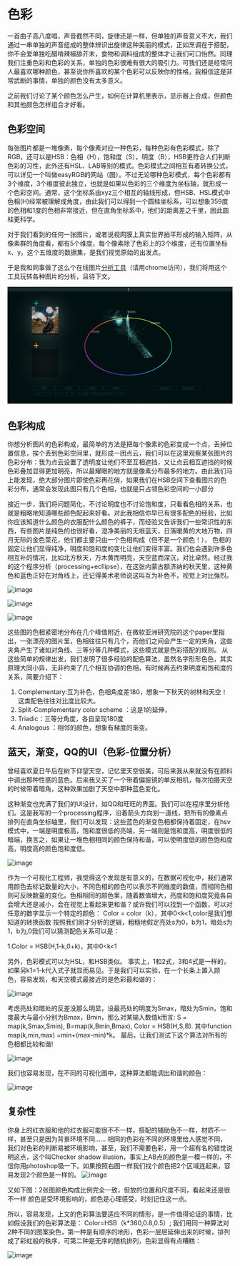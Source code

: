 # 色彩

一首曲子高八度唱，声音截然不同，旋律还是一样，但单独的声音意义不大，我们通过一串单独的声音组成的整体辨识出旋律这种美丽的模式，正如烹调在于搭配，你不会爱单独吃醋啃辣椒舔芥末，食物和调料组成的整体才让我们可口怡然。同理我们注重色彩和色彩的关系，单独的色彩很难有很大的吸引力。可我们还是经常问人最喜欢哪种颜色，甚至说你所喜欢的某个色彩可以反映你的性格，我相信这是非常武断的事情，单独的颜色没有太多意义。

之前我们讨论了某个颜色怎么产生，如何在计算机里表示，显示器上合成，但颜色和其他颜色怎样组合才好看。

## 色彩空间
每张图片都是一堆像素，每个像素对应一种色彩，每种色彩有色彩模式，除了RGB，还可以是HSB：色相（H），饱和度（S），明度（B），HSB更符合人们判断色彩的习性，此外还有HSL、LAB等别的模式。色彩模式之间相互有着转换公式，可以详见一个叫做easyRGB的网站（图）。不过无论哪种色彩模式，每个色彩都有3个维度，3个维度彼此独立，也就是如果以色彩的三个维度为坐标轴，就形成一个色彩空间。通常，这个坐标系由xyz三个相互的轴线形成，但HSB、HSL模式中色相(H)经常被理解成角度，由此我们可以得到一个圆柱坐标系，可以想象359度的色相和1度的色相非常接近，但在直角坐标系中，他们的距离差之千里，因此圆柱更科学。

对于我们看到的任何一张图片，或者说视网膜上真实世界拍平形成的输入矩阵，从像素群的角度看，都有5个维度，每个像素除了色彩上的3个维度，还有位置坐标x、y。这个五维度的数据集，是我们视觉原始的出发点。

于是我和同事做了这么个在线图片[分析工具](http://color3d.herokuapp.com/)（请用chrome访问），我们将用这个工具玩转各种图片的分析，且待下文。

[![alt text](./img/9.jpg "title")](http://color3d.herokuapp.com/)


## 色彩构成
 你想分析图片的色彩构成，最简单的方法是把每个像素的色彩变成一个点，丢掉位置信息，挨个丢到色彩空间里，就形成一团点云，我们可以在这里观察某张图片的色彩分布：我为点云设置了透明度让他们不至互相遮挡，又让点云相互遮挡的时候色彩叠加显得更加明亮，所以最耀眼的地方就是像素分布最多的地方。由此我们马上能发现，绝大部分图片即使色彩再花俏，如果我们在HSB空间下查看图片的色彩分布，通常会发现此图只有几个色相，也就是只占领色彩空间的一小部分

接近一步，我们将问题简化，不讨论明度也不讨论饱和度，只看看色相的关系，也就是粗略地知道哪些颜色配起来好看。对此我相信你早已有很多配色的经验，比如你应该知道什么颜色的衣服配什么颜色的裤子，而经验又告诉我们一些常识性的东西，有些图片是纯色的也很好看，澄净美丽的无垠蓝天，日落暖黄的大地万物，四月无际的金色菜花，他们都主要只由一个色相构成（但不是一个颜色！）， 色相的固定让他们显得纯净，明度和饱和度的变化让他们变得丰富。我们也会遇到许多色相互补的情况，比如北方秋天，万木黄而明亮，天空蓝而深沉，对比卓然。经过我的这个程序分析（processing+ecllipse），在这张内蒙古额济纳的秋天里，这种黄色和蓝色正好在对角线上，还记得美术老师说这叫互为补色不，视觉上对比强烈。

 ![image](http://open-wedding.qiniudn.com/img-6.jpg)

 ![image](http://open-wedding.qiniudn.com/img-7.jpg)

 ![image](http://open-wedding.qiniudn.com/img-8.jpg)

 这些图的色相紧密地分布在几个峰值附近，在微软亚洲研究院的这个paper里指出，一张漂亮的图片里，色相往往只有几个，而他们之间会产生一定的夹角，这些夹角产生了诸如对角线、三等分等几种模式，这些模式就是色彩搭配的规则。
 从这些简单的规律出发，我们发明了很多经验的配色算法，虽然名字形形色色，其实原理大同小异，无非约束了几个相互协调的色相，有时候再去约束明度和饱和度的关系，简要介绍下：
 
1. Complementary:互为补色，色相角度差180，想象一下秋天的树林和天空！这类配色往往对比度比较大。
2. Split-Complementary color scheme ：这是1的延伸，
3. Triadic：三等分角度，各自呈现180度
4. Analogous ：相邻的颜色，想象有梯度的渐变。


## 蓝天，渐变，QQ的UI（色彩-位置分析）
 曾经喜欢夏日午后在树下仰望天空，记忆里天空很美，可后来我从来就没有在颜料中调出那种性感的蓝色。后来我又买了一个带着偏振镜的单反相机，每次拍摄天空的时候带着暗角，这种效果加剧了天空中那种蓝色变化。

这种渐变也充满了我们的UI设计，如QQ和旺旺的界面。我们可以在程序里分析他们。这是我写的一个processing程序，沿着箭头方向划一道线，把所有的像素点排列在直角坐标轴里，我们可以发现：这些蓝色的渐变色相都保持着固定，在hsv模式中，一端是明度极高，饱和度很低的亮端，另一端则是饱和度高，明度很低的暗端，换言之，如果让一堆色相相同的颜色保持和谐，可以使明度低的颜色饱和度高，明度高的颜色饱和度低。

 ![image](http://open-wedding.qiniudn.com/img-4.jpg)

作为一个可视化工程师，我觉得这个发现是有意义的，在数据可视化中，我们通常用颜色去标记数量的大小，不同色相的颜色可以表示不同维度的数值，而相同色相则可反映数量的变化。色相相同的颜色里，随着数值增大，亮度和饱和度究竟各自会增大还是减小，会在视觉上看起来更和谐？或许我们可以找到一个函数，可以对任意的数字显示一个特定的颜色：
 Color = color（k），其中0<k<1,color是我们想知道的转换函数
 按照我们刚才分析的逻辑，粗糙地假定亮处s为0，b为1，暗处s为1，b为,0我们可以猜测配色关系可以是：
 
 1.Color = HSB(H,1-k,0+k)，其中0<k<1

 另外，色彩模式可以为HSL，和HSB类似。
 事实上，1和2式，3和4式是一样的，如果另k1=1-k代入式子就显而易见。于是我们可以实验，在一个长条上置入颜色，容易发现，和天空模式最接近的是色彩最和谐的：

  ![image](http://open-wedding.qiniudn.com/img-13.jpg)

 考虑亮处和暗处的反差没那么明显，设最亮处的明度为Smax，暗处为Smin，饱和度最大与最小分别为Bmax，Bmin，那么对某输入数值k而言:
S = map(k,Smax,Smin),
B=map(k,Bmin,Bmax),
Color = HSB(H,S,B).
其中function map(k,min,max) =min+(max-min)*k。
 最后，让我们测试下这个算法对所有的色相都比较和谐!

![image](http://open-wedding.qiniudn.com/img-12.jpg)

 我们也容易发现，在不同的可视化图中，这种算法都能调出和谐的颜色：

![image](http://open-wedding.qiniudn.com/img-11.jpg)

## 复杂性
 你身上的红衣服和他的红衣服可能很不不一样，搭配的辅助色不一样，材质不一样，甚至只是因为背景环境不同......
 相同的色彩在不同的环境里给人感觉不同，我们对色彩的判断易被环境影响，甚至，我们不需要色彩，用一个超有名的错觉说明这点，这个叫Checker shadow illusion，事实上AB点的颜色是一模一样的，不信你用photoshop吸一下。如果按照右图一样我们找个颜色把2个区域连起来，容易发现2个颜色是一样的。
![image](http://open-wedding.qiniudn.com/img-5.jpg)

 又如下图：2张图颜色构成比例完全一致，但放的位置和尺度不同，看起来还是很不一样
 颜色是受环境影响的，颜色是心理感受，时刻记住这一点。
 
 
 所以，容易发现，上文的色彩算法要适应不同的情形，是一件值得论证的事情，比如假设我们的色彩算法是：
 Color=HSB（k*360,0.8,0.5）;
 我们用同一种算法对2种不同的图案染色，第一种是有顺序的地形，色彩一层层延伸出来的时候，排列成了彩虹般的秩序，可第二种是无序的随机排列，色彩显得有点糟糕：

 ![image](http://open-wedding.qiniudn.com/img-3.jpg) 
